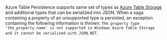 Azure Table Persistence supports same set of types as [Azure Table Storage](https://docs.microsoft.com/en-us/rest/api/storageservices/understanding-the-table-service-data-model) and additional types that can be serialized into JSON. When a saga containing a property of an unsupported type is persisted, an exception containing the following information is thrown: `The property type 'the_property_name' is not supported in Windows Azure Table Storage and it cannot be serialized with JSON.NET`.
